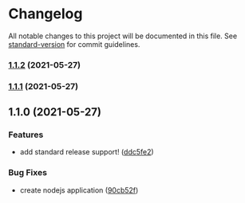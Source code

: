 # Changelog

All notable changes to this project will be documented in this file. See [standard-version](https://github.com/conventional-changelog/standard-version) for commit guidelines.

### [1.1.2](https://github.com/viktech2/auto-changelog/compare/v1.1.1...v1.1.2) (2021-05-27)

### [1.1.1](https://github.com/viktech2/auto-changelog/compare/v1.1.0...v1.1.1) (2021-05-27)

## 1.1.0 (2021-05-27)


### Features

* add standard release support! ([ddc5fe2](https://github.com/viktech2/auto-changelog/commit/ddc5fe266bacd815e8ef08dbd19572023a23782b))


### Bug Fixes

* create nodejs application ([90cb52f](https://github.com/viktech2/auto-changelog/commit/90cb52ff923e665f23a7d42bf1070cb70d708e90))
